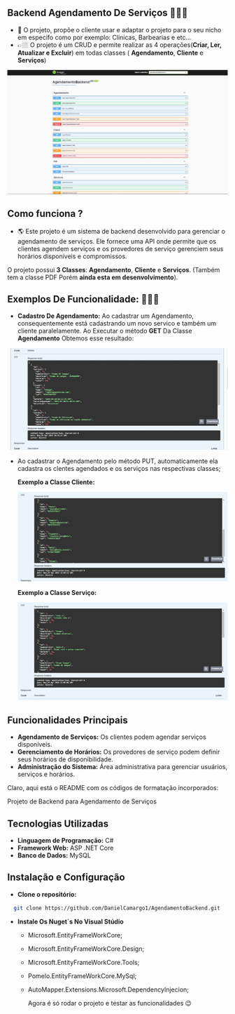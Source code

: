## Backend Agendamento De Serviços 👨🏼‍💻

- 📌 O projeto, propõe o cliente usar e adaptar o  projeto para o seu nicho em especifo como por exemplo: Clinicas, Barbearias e etc...
- 👉🏼 O projeto é um CRUD e permite realizar as 4 operações(**Criar, Ler, Atualizar e Excluir**) em todas classes ( **Agendamento**, **Cliente** e **Serviços**) 

![ImagemDoGEtClasseAgendamento](img/geralClasses.jpg)

 ## Como funciona ?
- 🌎 Este projeto é um sistema de backend desenvolvido para gerenciar o agendamento de serviços. Ele fornece uma API onde permite que os clientes agendem serviços e os provedores de serviço gerenciem seus horários disponíveis e compromissos.

O projeto possui **3 Classes**: **Agendamento**, **Cliente** e **Serviços**. (Também tem a classe PDF Porém **ainda esta em desenvolvimento**).

## Exemplos De Funcionalidade: 👨🏼‍💻
- **Cadastro De Agendamento:** Ao cadastrar um Agendamento, consequentemente está cadastrando um novo servico e também um cliente paralelamente. Ao Executar o método **GET** Da Classe **Agendamento** Obtemos esse resultado:

![ImagemDoGEtClasseAgendamento](img/ExempleGet.jpg)

- Ao cadastrar o Agendamento pelo método PUT, automaticamente ela cadastra os clentes agendados e os serviços nas respectivas classes;

  **Exemplo a Classe Cliente:**

  ![ImagemDoGEtClasseAgendamento](img/GetClient.jpg)


   **Exemplo a Classe Serviço:**

  ![ImagemDoGEtClasseAgendamento](img/GetService.jpg)

  
## Funcionalidades Principais

 - **Agendamento de Serviços:** Os clientes podem agendar serviços disponíveis.
 - **Gerenciamento de Horários:** Os provedores de serviço podem definir seus horários de disponibilidade.
 - **Administração do Sistema:** Área administrativa para gerenciar usuários, serviços e horários.

   
Claro, aqui está o README com os códigos de formatação incorporados:

Projeto de Backend para Agendamento de Serviços



## Tecnologias Utilizadas
- **Linguagem de Programação:** C#
- **Framework Web:** ASP .NET Core
- **Banco de Dados:** MySQL

## Instalação e Configuração

- **Clone o repositório:**
 ``` bash
   git clone https://github.com/DanielCamargo1/AgendamentoBackend.git
  ```
- **Instale Os Nuget´s No Visual Stúdio**
   - Microsoft.EntityFrameWorkCore;
   - Microsoft.EntityFrameWorkCore.Design;
   - Microsoft.EntityFrameWorkCore.Tools;
   - Pomelo.EntityFrameWorkCore.MySql;
   - AutoMapper.Extensions.Microsoft.DependencyInjecion;
 
     Agora é só rodar o projeto e testar as funcionalidades 😉
